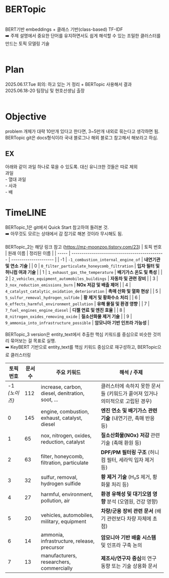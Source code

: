 # **BERTopic**
<br>BERT기반 embeddings + 클래스 기반(class-based) TF-IDF
<br>➡️ 주제 설명에서 중요한 단어를 유지하면서도 쉽게 해석할 수 있는 조밀한 클러스터를 만드는 토픽 모델링 기술
<br>
<br>


# **Plan**
2025.06.17.Tue 회의: 하고 있는 거 정리 + BERTopic 사용해서 결과
<br>2025.06.18-20  팀장님 및 현호선생님 출장
<br>
<br>



# **Objective**
problem 개체가 대략 10만개 있다고 한다면, 3~5만개 내외로 묶는다고 생각하면 됨.
BERTopic git은 docs형식이라 국내 블로그나 해외 블로그 참고해서 해보라고 하심.
<br>

## EX
아래와 같이 과일 하나로 묶을 수 있도록. 대신 유니크한 것들은 따로 제외
<br> 과일
<br> - 열대 과일
<br> - 사과
<br> - 배



# **TimeLINE**
BERTopic_1은 git에서 Quick Start 참고하여 돌려본 것.
<br>➡️ 아무것도 모르는 상태에서 감 잡기로 해본 것이라 무시해도 됨.
<br>
<br>BERTopic_2는 해당 링크 참고 (https://mz-moonzoo.tistory.com/23)
| 토픽 번호 | 원래 이름                                   | 정리된 이름                |
| ----- | ---------------------------------------------- | --------------------- |
| -1    | `-1_combustion_internal_engine_of`             | **내연기관 및 연소 기술**      |
| 0     | `0_filter_particulate_honeycomb_filtration`    | **입자 필터 및 허니컴 여과 기술** |
| 1     | `1_exhaust_gas_the_temperature`                | **배기가스 온도 및 특성**      |
| 2     | `2_vehicles_equipment_automobiles_buildings`   | **자동차 및 관련 장비**       |
| 3     | `3_nox_reduction_emissions_burn`               | **NOx 저감 및 배출 제어**    |
| 4     | `4_catalyst_catalytic_oxidation_deterioration` | **촉매 산화 및 열화 현상**     |
| 5     | `5_sulfur_removal_hydrogen_sulfide`            | **황 제거 및 황화수소 처리**    |
| 6     | `6_effects_harmful_environment_pollution`      | **유해 물질 및 환경 영향**     |
| 7     | `7_fuel_engines_engine_diesel`                 | **디젤 연료 및 엔진 효율**     |
| 8     | `8_nitrogen_oxides_removing_oxide`             | **질소산화물 제거 기술**       |
| 9     | `9_ammonia_into_infrastructure_possible`       | **암모니아 기반 인프라 가능성**   |
<br>
<br>BERTopic_3 version은 entity_text에서 추출한 핵심 키워드를 중심으로 비슷한 것끼리 묶어보는 걸 목표로 실행.
<br>➡️ KeyBERT 기반으로 entity_text를 핵심 키워드 중심으로 재구성하고, BERTopic으로 클러스터링

| 토픽 번호 | 문서 수 | 주요 키워드                                     | 해석 / 주제                                  |
| -------- | ---- | ------------------------------------------------- | -------------------------------------------- |
| -1 *(노이즈)* | 112  | increase, carbon, diesel, denitration, soot, ... | 클러스터에 속하지 못한 문서들 (키워드가 흩어져 있거나 의미적으로 고립된 경우) |
| 0          | 145  | engine, combustion, exhaust, catalyst, diesel    | **엔진 연소 및 배기가스 관련 기술** (내연기관, 촉매 반응 등)       |
| 1          | 65   | nox, nitrogen, oxides, reduction, catalyst       | **질소산화물(NOx) 저감** 관련 기술 (촉매 환원 등)            |
| 2          | 63   | filter, honeycomb, filtration, particulate       | **DPF/PM 필터링 구조** (허니컴 필터, 세라믹 입자 제거 등)      |
| 3          | 32   | sulfur, removal, hydrogen sulfide                | **황 제거 기술** (H₂S 제거, 황화물 처리 등)               |
| 4          | 27   | harmful, environment, pollution, air             | **환경 유해성 및 대기오염 영향** 분석 (오염원, 건강 영향)         |
| 5          | 20   | vehicles, automobiles, military, equipment       | **차량/군용 장비 관련 문서** (배기 관련보다 차량 자체에 초점)       |
| 6          | 14   | ammonia, infrastructure, release, precursor      | **암모니아 기반 배출 시스템** 및 인프라 구축 논의               |
| 7          | 13   | manufacturers, researchers, commercially         | **제조사/연구자 중심**의 연구 동향 또는 기술 상용화 문서           |
